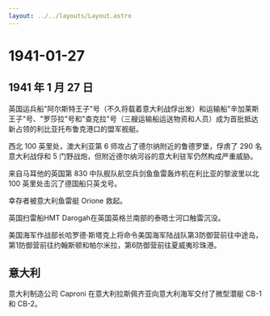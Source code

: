 ```yaml
---
layout: ../../layouts/Layout.astro
---
```


# 1941-01-27

## 1941 年 1 月 27 日

英国运兵船"阿尔斯特王子"号（不久将载着意大利战俘出发）和运输船"辛加莱斯王子"号、"罗莎拉"号和"查克拉"号（三艘运输船运送物资和人员）成为首批抵达新占领的利比亚托布鲁克港口的盟军舰艇。

西北 100 英里处，澳大利亚第 6 师攻占了德尔纳附近的鲁德罗堡，俘虏了 290
名意大利战俘和 5
门野战炮，但附近德尔纳河谷的意大利驻军仍然构成严重威胁。

来自马耳他的英国第 830 中队舰队航空兵剑鱼鱼雷轰炸机在利比亚的黎波里以北
100 英里处击沉了德国船只英戈号。

幸存者被意大利鱼雷艇 Orione 救起。

英国扫雷船HMT Darogah在英国英格兰南部的泰晤士河口触雷沉没。

美国海军作战部长哈罗德·斯塔克上将命令美国海军陆战队第3防御营前往中途岛，第1防御营前往约翰斯顿和帕尔米拉，第6防御营前往夏威夷珍珠港。

## 意大利

意大利制造公司 Caproni 在意大利拉斯佩齐亚向意大利海军交付了微型潜艇 CB-1
和 CB-2。